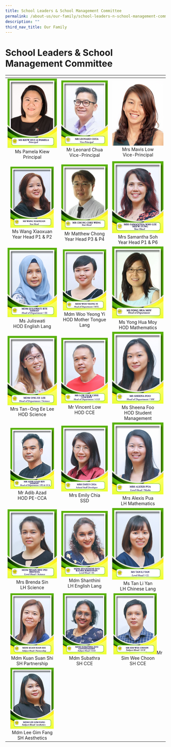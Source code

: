 ```yaml
---
title: School Leaders & School Management Committee
permalink: /about-us/our-family/school-leaders-n-school-management-committee/
description: ""
third_nav_title: Our Family
---
```

# School Leaders & School Management Committee

<table width="750px">
<thead>
  <tr>
    <th width="250px"></th>
    <th width="250px"></th>
    <th width="250px"></th>
  </tr>
</thead>
<tbody>
  <tr>
    <td width="250px" style="text-align: center;"> <img src="/images/About%20us/Leaders%20&%20Management%20Committee/SLM1.jpg"> Ms Pamela Kiew<br>Principal</td>
    <td width="250px" style="text-align: center;"><img src="/images/About%20us/Leaders%20&%20Management%20Committee/SLM2.jpg"> Mr Leonard Chua<br>Vice-Principal </td>
    <td width="250px" style="text-align: center;"><img src="/images/About%20us/School%20Staff/Lian%20Hua_Mavis%20Low.jpg">Mrs Mavis Low<br>Vice-Principal </td>
  </tr>
  <tr>
    <td width="250px" style="text-align: center;"> <img src="/images/About%20us/Leaders%20&%20Management%20Committee/image6.png"> Ms Wang Xiaoxuan<br>Year Head P1 & P2 </td>
    <td width="250px" style="text-align: center;"> <img src="/images/About%20us/Leaders%20&%20Management%20Committee/SLM5.jpg"> Mr Matthew Chong<br>Year Head P3 & P4 </td>
    <td width="250px" style="text-align: center;"><img src="/images/About%20us/Leaders%20&%20Management%20Committee/image10.jpg">Mrs Samantha Soh<br>Year Head P1 & P6 </td>
  </tr>
  <tr>
    <td width="250px" style="text-align: center;"><img src="/images/About%20us/Leaders%20&%20Management%20Committee/image3.jpg"> Ms Juliswati<br>HOD English Lang  </td>
    <td width="250px" style="text-align: center;"><img src="/images/About%20us/Leaders%20&%20Management%20Committee/image9.png"> Mdm Woo Yeong Yi<br>HOD Mother Tongue Lang</td>
    <td width="250px" style="text-align: center;"><img src="/images/About%20us/Leaders%20&%20Management%20Committee/SLM9.jpg">Ms Yong Hua Moy<br>HOD Mathematics</td>
  </tr>
  <tr>
    <td width="250px" style="text-align: center;"><img src="/images/About%20us/Leaders%20&%20Management%20Committee/image11.jpg"> Mrs Tan-Ong Ee Lee<br>HOD Science</td>
    <td width="250px" style="text-align: center;"><img src="/images/About%20us/Leaders%20&%20Management%20Committee/image5.jpg"> Mr Vincent Low<br>HOD CCE </td>
    <td width="250px" style="text-align: center;"><img src="/images/About%20us/Leaders%20&%20Management%20Committee/image22.jpg">Ms Sheena Foo<br>HOD Student Management </td>
  </tr>
  <tr>
    <td width="250px" style="text-align: center;"><img src="/images/About%20us/Leaders%20&%20Management%20Committee/image14.png"> Mr Adib Azad<br>HOD PE-CCA  </td>
    <td width="250px" style="text-align: center;"><img src="/images/About%20us/Leaders%20&%20Management%20Committee/image8.jpg">Mrs Emily Chia<br>SSD</td>
    <td width="250px" style="text-align: center;"><img src="/images/About%20us/Leaders%20&%20Management%20Committee/image4.jpg">Mrs Alexis Pua<br>LH Mathematics</td>
	</tr>
  <tr>
    <td width="250px" style="text-align: center;"><img src="/images/About%20us/Leaders%20&%20Management%20Committee/image2.jpg"> Mrs Brenda Sin<br>LH Science </td>
    <td width="250px" style="text-align: center;"><img src="/images/About%20us/Leaders%20&%20Management%20Committee/image12.jpg">Mdm Shanthini<br>LH English Lang  </td>
    <td width="250px" style="text-align: center;"><img src="/images/About%20us/Leaders%20&%20Management%20Committee/image19.jpg">Ms Tan Li Yan<br>LH Chinese Lang </td>
  </tr>
	  <tr>
    <td width="250px" style="text-align: center;"><img src="/images/About%20us/Leaders%20&%20Management%20Committee/image1.png"> Mdm Kuan Suan Shi<br>SH Partnership </td>
    <td width="250px" style="text-align: center;"><img src="/images/About%20us/Leaders%20&%20Management%20Committee/image21.png"> Mdm Subathra<br>SH CCE</td>
    <td width="250px" style="text-align: center;"><img src="/images/About%20us/Leaders%20&%20Management%20Committee/image7.png">Mr Sim Wee Choon<br>SH CCE </td>
  </tr>
	  <tr>
    <td width="250px" style="text-align: center;"><img src="/images/About%20us/Leaders%20&%20Management%20Committee/image17.png"> Mdm Lee Gim Fang<br>SH Aesthetics </td>
    <td width="250px" style="text-align: center;"></td>
    <td width="250px" style="text-align: center;"></td>
  </tr>
</tbody>
</table>